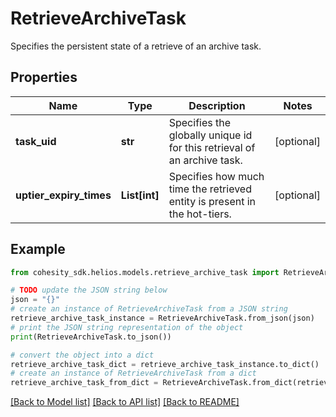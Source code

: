 # RetrieveArchiveTask

Specifies the persistent state of a retrieve of an archive task.

## Properties

Name | Type | Description | Notes
------------ | ------------- | ------------- | -------------
**task_uid** | **str** | Specifies the globally unique id for this retrieval of an archive task. | [optional] 
**uptier_expiry_times** | **List[int]** | Specifies how much time the retrieved entity is present in the hot-tiers. | [optional] 

## Example

```python
from cohesity_sdk.helios.models.retrieve_archive_task import RetrieveArchiveTask

# TODO update the JSON string below
json = "{}"
# create an instance of RetrieveArchiveTask from a JSON string
retrieve_archive_task_instance = RetrieveArchiveTask.from_json(json)
# print the JSON string representation of the object
print(RetrieveArchiveTask.to_json())

# convert the object into a dict
retrieve_archive_task_dict = retrieve_archive_task_instance.to_dict()
# create an instance of RetrieveArchiveTask from a dict
retrieve_archive_task_from_dict = RetrieveArchiveTask.from_dict(retrieve_archive_task_dict)
```
[[Back to Model list]](../README.md#documentation-for-models) [[Back to API list]](../README.md#documentation-for-api-endpoints) [[Back to README]](../README.md)


